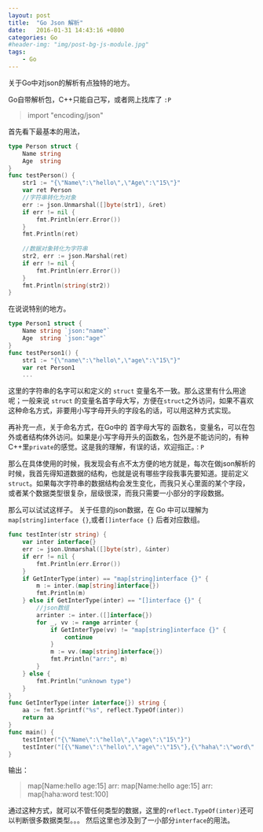 ```yaml
---
layout: post
title:  "Go Json 解析"
date:   2016-01-31 14:43:16 +0800
categories: Go
#header-img: "img/post-bg-js-module.jpg"
tags:
    - Go
---
```


关于Go中对json的解析有点独特的地方。

Go自带解析包，C++只能自己写，或者网上找库了 <code>:P</code>

> import "encoding/json"

首先看下最基本的用法，

``` Go
type Person struct {
	Name string
	Age  string
}
func testPerson() {
	str1 := "{\"Name\":\"hello\",\"Age\":\"15\"}"
	var ret Person
	//字符串转化为对象
    err := json.Unmarshal([]byte(str1), &ret)
	if err != nil {
		fmt.Println(err.Error())
	}
	fmt.Println(ret)
    
    //数据对象转化为字符串
	str2, err := json.Marshal(ret)
	if err != nil {
		fmt.Println(err.Error())
	}
	fmt.Println(string(str2))
}
```

在说说特别的地方。

``` Go
type Person1 struct {
	Name string `json:"name"`
	Age  string `json:"age"`
}
func testPerson1() {
	str1 := "{\"name\":\"hello\",\"age\":\"15\"}"
	var ret Person1
    ...

```

这里的字符串的名字可以和定义的 <code>struct</code> 变量名不一致。那么这里有什么用途呢；一般来说 <code>struct</code> 的变量名首字母大写，方便在<code>struct</code>之外访问，如果不喜欢这种命名方式，非要用小写字母开头的字段名的话，可以用这种方式实现。

再补充一点，关于命名方式，在Go中的 首字母大写的 函数名，变量名，可以在包外或者结构体外访问。如果是小写字母开头的函数名，包外是不能访问的，有种C++里<code>private</code>的感觉。这是我的理解，有误的话，欢迎指正。<code>：P</code>

那么在具体使用的时候，我发现会有点不太方便的地方就是，每次在做json解析的时候，我首先得知道数据的结构，也就是说有哪些字段我事先要知道。提前定义<code>struct</code>。如果每次字符串的数据结构会发生变化，而我只关心里面的某个字段，或者某个数据类型很复杂，层级很深，而我只需要一小部分的字段数据。

那么可以试试这样子。
关于任意的json数据，在 Go 中可以理解为 <code>map[string]interface {}</code>,或者<code>[]interface {}</code> 后者对应数组。

``` Go
func testInter(str string) {
	var inter interface{}
	err := json.Unmarshal([]byte(str), &inter)
	if err != nil {
		fmt.Println(err.Error())
	}
	if GetInterType(inter) == "map[string]interface {}" {
		m := inter.(map[string]interface{})
		fmt.Println(m)
	} else if GetInterType(inter) == "[]interface {}" {
        //json数组
        arrinter := inter.([]interface{})
		for _, vv := range arrinter {
			if GetInterType(vv) != "map[string]interface {}" {
				continue
			}
			m := vv.(map[string]interface{})
			fmt.Println("arr:", m)
		}
	} else {
		fmt.Println("unknown type")
	}
}
func GetInterType(inter interface{}) string {
	aa := fmt.Sprintf("%s", reflect.TypeOf(inter))
	return aa
}
func main() {
	testInter("{\"Name\":\"hello\",\"age\":\"15\"}")
	testInter("[{\"Name\":\"hello\",\"age\":\"15\"},{\"haha\":\"word\",\"test\":\"100\"}]")
}
```

输出：

> map[Name:hello age:15]
> arr: map[Name:hello age:15]
> arr: map[haha:word test:100]

通过这种方式，就可以不管任何类型的数据，这里的<code>reflect.TypeOf(inter)</code>还可以判断很多数据类型。。。
然后这里也涉及到了一小部分<code>interface</code>的用法。

